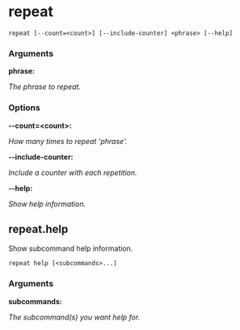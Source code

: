 # repeat

<!-- Generated by swift-argument-parser -->

```
repeat [--count=<count>] [--include-counter] <phrase> [--help]
```

### Arguments

**phrase:**

*The phrase to repeat.*


### Options

**--count=\<count\>:**

*How many times to repeat 'phrase'.*


**--include-counter:**

*Include a counter with each repetition.*


**--help:**

*Show help information.*


## repeat.help

Show subcommand help information.

```
repeat help [<subcommands>...]
```

### Arguments

**subcommands:**

*The subcommand(s) you want help for.*
